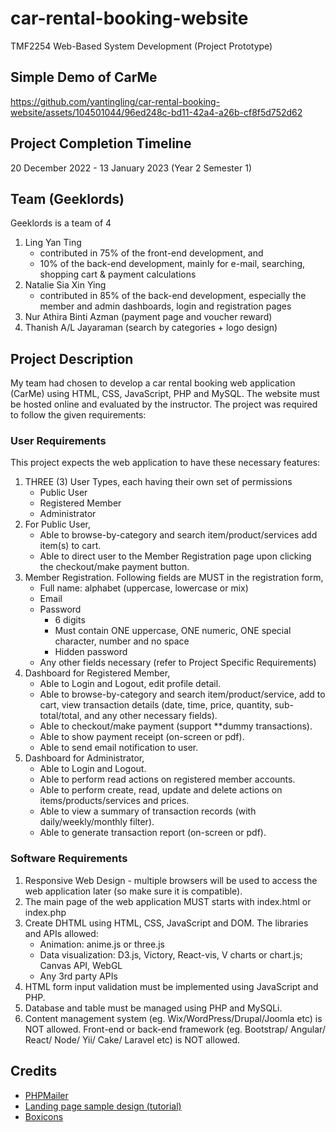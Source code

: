 # car-rental-booking-website
TMF2254 Web-Based System Development (Project Prototype)

## Simple Demo of CarMe


https://github.com/yantingling/car-rental-booking-website/assets/104501044/96ed248c-bd11-42a4-a26b-cf8f5d752d62


## Project Completion Timeline
20 December 2022 - 13 January 2023 (Year 2 Semester 1)

## Team (Geeklords)
Geeklords is a team of 4
1. Ling Yan Ting
    - contributed in 75% of the front-end development, and
    - 10% of the back-end development, mainly for e-mail, searching, shopping cart & payment calculations
2. Natalie Sia Xin Ying
    - contributed in 85% of the back-end development, especially the member and admin dashboards, login and registration pages
4. Nur Athira Binti Azman (payment page and voucher reward)
5. Thanish A/L Jayaraman (search by categories + logo design)

## Project Description
My team had chosen to develop a car rental booking web application (CarMe) using HTML, CSS, JavaScript, PHP and MySQL. The website must be hosted online and evaluated by the instructor. The project was required to follow the given requirements:

### User Requirements
This project expects the web application to have these necessary features:
1.	THREE (3) User Types, each having their own set of permissions
    - Public User
    - Registered Member
    - Administrator 
2. For Public User, 
    - Able to browse-by-category and search item/product/services add item(s) to cart.
    - Able to direct user to the Member Registration page upon clicking the checkout/make payment button.
3. Member Registration. Following fields are MUST in the registration form,
    - Full name: alphabet (uppercase, lowercase or mix)
    - Email
    - Password
      * 6 digits
      * Must contain ONE uppercase, ONE numeric, ONE special character, number and no space
      * Hidden password
    - Any other fields necessary (refer to Project Specific Requirements)
4. Dashboard for Registered Member, 
    - Able to Login and Logout, edit profile detail.
    - Able to browse-by-category and search item/product/service, add to cart, view transaction details (date, time, price, quantity, sub-total/total, and any other necessary fields).
    - Able to checkout/make payment (support **dummy transactions).
    - Able to show payment receipt (on-screen or pdf).
    - Able to send email notification to user.
5. Dashboard for Administrator,
    - Able to Login and Logout.
    - Able to perform read actions on registered member accounts.
    - Able to perform create, read, update and delete actions on items/products/services and prices.
    - Able to view a summary of transaction records (with daily/weekly/monthly filter).
    - Able to generate transaction report (on-screen or pdf).

### Software Requirements
1.	Responsive Web Design - multiple browsers will be used to access the web application later (so make sure it is compatible).
2.	The main page of the web application MUST starts with index.html or index.php
3.	Create DHTML using HTML, CSS, JavaScript and DOM. The libraries and APIs allowed:
    - Animation: anime.js or three.js
    - Data visualization: D3.js, Victory, React-vis, V charts or chart.js; Canvas API, WebGL
    - Any 3rd party APIs
4. HTML form input validation must be implemented using JavaScript and PHP.
5. Database and table must be managed using PHP and MySQLi.
6. Content management system (eg. Wix/WordPress/Drupal/Joomla etc) is NOT allowed. Front-end or back-end framework (eg. Bootstrap/ Angular/ React/ Node/ Yii/ Cake/ Laravel etc) is NOT allowed.

## Credits
- [PHPMailer](https://github.com/PHPMailer/PHPMailer)
- [Landing page sample design (tutorial)](https://youtu.be/dbTe7pmqLv4)
- [Boxicons](https://boxicons.com/)

